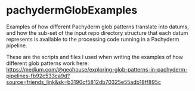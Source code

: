 # pachydermGlobExamples
Examples of how different Pachyderm glob patterns translate into datums, and how the sub-set of the input repo directory structure that each datum represents is available to the processing code running in a Pachyderm pipeline.

These are the scripts and files I used when writing the examples of how different glob patterns work here:  
https://medium.com/@geohouse/exploring-glob-patterns-in-pachyderm-pipelines-fb92c533ca9d?source=friends_link&sk=b3190cf5812db70325e55adb18ff895c

